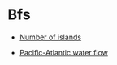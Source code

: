 # Bfs

* [Number of islands](all-problems/number-of-islands.md)

* [Pacific-Atlantic water flow](all-problems/pacific-atlantic-water-flow.md)

